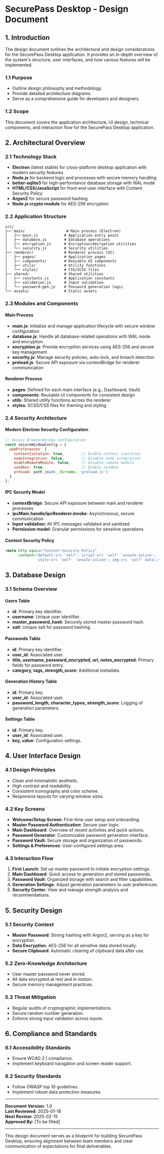 # SecurePass Desktop - Design Document

## 1. Introduction

The design document outlines the architectural and design considerations for the SecurePass Desktop application. It provides an in-depth overview of the system's structure, user interfaces, and how various features will be implemented.

### 1.1 Purpose
- Outline design philosophy and methodology.
- Provide detailed architecture diagrams.
- Serve as a comprehensive guide for developers and designers.

### 1.2 Scope
This document covers the application architecture, UI design, technical components, and interaction flow for the SecurePass Desktop application.

## 2. Architectural Overview

### 2.1 Technology Stack
- **Electron** (latest stable) for cross-platform desktop application with modern security features
- **Node.js** for backend logic and processes with secure memory handling
- **better-sqlite3** for high-performance database storage with WAL mode
- **HTML/CSS/JavaScript** for front-end user interface with Content Security Policy
- **Argon2** for secure password hashing
- **Node.js crypto module** for AES-256 encryption

### 2.2 Application Structure

```
src/
├── main/                   # Main process (Electron)
│   ├── main.js            # Application entry point
│   ├── database.js        # Database operations
│   ├── encryption.js      # Encryption/decryption utilities
│   └── security.js        # Security utilities
├── renderer/              # Renderer process (UI)
│   ├── pages/             # Application pages
│   ├── components/        # Reusable UI components
│   ├── utils/             # Utility functions
│   └── styles/            # CSS/SCSS files
├── shared/                # Shared utilities
│   ├── constants.js       # Application constants
│   ├── validation.js      # Input validation
│   └── password-gen.js    # Password generation logic
└── assets/                # Static assets
```

### 2.3 Modules and Components

#### Main Process
- **main.js**: Initialize and manage application lifecycle with secure window configuration
- **database.js**: Handle all database-related operations with WAL mode and encryption
- **encryption.js**: Provide encryption services using AES-256 and secure key management
- **security.js**: Manage security policies, auto-lock, and breach detection
- **preload.js**: Secure API exposure via contextBridge for renderer communication

#### Renderer Process
- **pages**: Defined for each main interface (e.g., Dashboard, Vault)
- **components**: Reusable UI components for consistent design
- **utils**: Shared utility functions across the renderer
- **styles**: SCSS/CSS files for theming and styling

### 2.4 Security Architecture

#### Modern Electron Security Configuration
```javascript
// Secure BrowserWindow configuration
const secureWindowConfig = {
  webPreferences: {
    contextIsolation: true,        // Enable context isolation
    nodeIntegration: false,        // Disable node integration
    enableRemoteModule: false,     // Disable remote module
    sandbox: true,                 // Enable sandbox
    preload: path.join(__dirname, 'preload.js')
  }
};
```

#### IPC Security Model
- **contextBridge**: Secure API exposure between main and renderer processes
- **ipcMain.handle/ipcRenderer.invoke**: Asynchronous, secure communication
- **Input validation**: All IPC messages validated and sanitized
- **Permission model**: Granular permissions for sensitive operations

#### Content Security Policy
```html
<meta http-equiv="Content-Security-Policy" 
      content="default-src 'self'; script-src 'self' 'unsafe-inline'; 
               style-src 'self' 'unsafe-inline'; img-src 'self' data:;">
```

## 3. Database Design

### 3.1 Schema Overview

#### Users Table
- **id**: Primary key identifier.
- **username**: Unique user identifier.
- **master_password_hash**: Securely stored master password hash.
- **salt**: Unique salt for password hashing.

#### Passwords Table
- **id**: Primary key identifier.
- **user_id**: Associated user.
- **title, username, password_encrypted, url, notes_encrypted**: Primary fields for password entry.
- **category, tags, strength_score**: Additional metadata.

#### Generation History Table
- **id**: Primary key.
- **user_id**: Associated user.
- **password_length, character_types, strength_score**: Logging of generation parameters.

#### Settings Table
- **id**: Primary key.
- **user_id**: Associated user.
- **key, value**: Configuration settings.

## 4. User Interface Design

### 4.1 Design Principles
- Clean and minimalistic aesthetic.
- High contrast and readability.
- Consistent iconography and color scheme.
- Responsive layouts for varying window sizes.

### 4.2 Key Screens
- **Welcome/Setup Screen**: First-time user setup and onboarding.
- **Master Password Authentication**: Secure user login.
- **Main Dashboard**: Overview of recent activities and quick actions.
- **Password Generator**: Customizable password generation interface.
- **Password Vault**: Secure storage and organization of passwords.
- **Settings & Preferences**: User-configured settings area.

### 4.3 Interaction Flow

1. **First Launch**: Set up master password to initiate encryption settings.
2. **Main Dashboard**: Quick access to generation and stored passwords.
3. **Password Vault**: Organized storage with search and filter capabilities.
4. **Generation Settings**: Adjust generation parameters to user preferences.
5. **Security Center**: View and manage strength analysis and recommendations.

## 5. Security Design

### 5.1 Security Context
- **Master Password**: Strong hashing with Argon2, serving as a key for encryption.
- **Data Encryption**: AES-256 for all sensitive data stored locally.
- **Secure Clipboard**: Automatic clearing of clipboard data after use.

### 5.2 Zero-Knowledge Architecture
- User master password never stored.
- All data encrypted at rest and in motion.
- Secure memory management practices.

### 5.3 Threat Mitigation
- Regular audits of cryptographic implementations.
- Secure random number generation.
- Enforce strong input validation across inputs.

## 6. Compliance and Standards

### 6.1 Accessibility Standards
- Ensure WCAG 2.1 compliance.
- Implement keyboard navigation and screen reader support.

### 6.2 Security Standards
- Follow OWASP top 10 guidelines.
- Implement robust data protection measures.

---

**Document Version:** 1.0  
**Last Reviewed:** 2025-01-18  
**Next Review:** 2025-02-15  
**Approved By:** [To be filled]  

---

This design document serves as a blueprint for building SecurePass Desktop, ensuring alignment between team members and clear communication of expectations for final deliverables.
